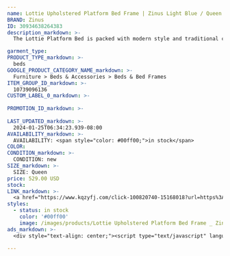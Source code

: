 ```yaml
---
name: Lottie Upholstered Platform Bed Frame | Zinus Light Blue / Queen
BRAND: Zinus
ID: 30934638264383
description_markdown: >-
  The Lottie Platform Bed is packed with modern style and traditional comfort from its bold geometric headboard and foam padded upholstered frame. And it’s got incredibly sound support too, with a wood slat platform made for supporting any mattress without the box spring. Your mattress will feel even dreamier on top of this dependable foundation.

garment_type:
PRODUCT_TYPE_markdown: >-
  beds
GOOGLE_PRODUCT_CATEGORY_NAME_markdown: >-
  Furniture > Beds & Accessories > Beds & Bed Frames
ITEM_GROUP_ID_markdown: >-
  10739096136
CUSTOM_LABEL_0_markdown: >-
  
PROMOTION_ID_markdown: >-
  
LAST_UPDATED_markdown: >-
  2024-01-25T06:34:23.939-08:00
AVAILABILITY_markdown: >-
  AVAILABILITY: <span style="color: #00ff00;">in stock</span>
COLOR:
CONDITION_markdown: >-
  CONDITION: new
SIZE_markdown: >-
  SIZE: Queen
price: 529.00 USD
stock: 
LINK_markdown: >-
  <a href="https://www.kqzyfj.com/click-100820740-15168018?url=https%3A%2F%2Fwww.zinus.com%2Fproducts%2Flottie-upholstered-platform-bed-frame%3Fvariant%3D30934638264383" target="_blank" style="display: inline-block; padding: 10px 20px; font-size: 16px; text-align: center; text-decoration: none; cursor: pointer; border: 1px solid #3498db; color: #3498db; background-color: #fff; border-radius: 5px; transition: background-color 0.3s;">Go to Product</a>
styles:
  - status: in stock
    color: '#00ff00'
    image: /images/products/Lottie Upholstered Platform Bed Frame _ Zinus Light Blue _ Queen/10739096136_1_Lottie_upholstered_platform_bed_frame.jpg
ads_markdown: >-
  <div style="text-align: center;"><script type="text/javascript" language="javascript" src="https://www.kqzyfj.com/placeholder-52269580?target=_top&mouseover=N"></script></div>

---
```

